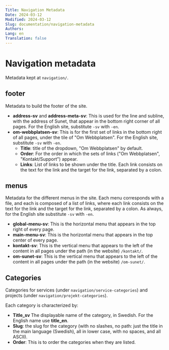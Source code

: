 ```yaml
---
Title: Navigation Metadata
Date: 2024-03-12
Modified: 2024-03-12
Slug: documentation/navigation-metadata
Authors: 
Lang: en
Translation: false
---
```


# Navigation metadata

Metadata kept at `navigation/`.

## footer

Metadata to build the footer of the site.

- **address-sv** and **address-meta-sv**: This is used for the line and subline, with the address of Sunet, that appear in the bottom right corner of all pages. For the English site, substitute `-sv` with `-en`.
- **om-webbplatsen-sv**: This is for the first set of links in the bottom right of all pages, under the tile of "Om Webbplatsen".  For the English site, substitute `-sv` with `-en`.
    - **Title**: title of the dropdown, "Om Webbplatsen" by default.
    - **Order**: For the order in which the sets of links ("Om Webbplatsen", "Kontakt/Support") appear.
    - **Links**: List of links to be shown under the title. Each link consists on the text for the link and the target for the link, separated by a colon.

## menus

Metadata for the different menus in the site. Each menu corresponds with a file, and each is composed of a list of links, where each link consists on the text for the link and the target for the link, separated by a colon. As always, for the English site substitute `-sv` with `-en`.

- **global-menu-sv**: This is the horizontal menu that appears in the top right of every page.
- **main-menu-sv**: This is the horizontal menu that appears in the top center of every page.
- **kontakt-sv**: This is the vertical menu that appears to the left of the content in all pages under the path (in the website) `/kontakt/`.
- **om-sunet-sv**: This is the vertical menu that appears to the left of the content in all pages under the path (in the website) `/om-sunet/`.

## Categories

Categories for services (under `navigation/service-categories`) and projects (under `navigation/projekt-categories`).

Each category is characterized by:

- **Title_sv** The displayable name of the category, in Swedish. For the English name use **title_en**.
- **Slug**: the slug for the category (with no slashes, no path: just the title in the main language (Swedish), all in lower case, with no spaces, and all ASCII).
- **Order**: This is to order the categories when they are listed.